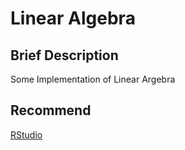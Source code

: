 # Linear Algebra

## Brief Description

Some Implementation of Linear Argebra

## Recommend

[RStudio](https://www.rstudio.com)




